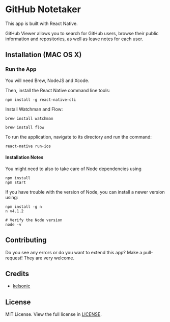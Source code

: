 # GitHub Notetaker

This app is built with React Native.

GitHub Viewer allows you to search for GitHub users, browse their public information and repositories, as well as leave notes for each user.


## Installation (MAC OS X)

### Run the App

You will need Brew, NodeJS and Xcode.

Then, install the React Native command line tools:

```
npm install -g react-native-cli
```

Install Watchman and Flow:
```
brew install watchman

brew install flow
```

To run the application, navigate to its directory and run the command:

```
react-native run-ios
```

#### Installation Notes

You might need to also to take care of Node dependencies using

```
npm install
npm start
```

If you have trouble with the version of Node, you can install a newer version using:

```
npm install -g n
n v4.1.2

# Verify the Node version
node -v
```

## Contributing

Do you see any errors or do you want to extend this app? Make a pull-request! They are very welcome.

## Credits

* [kelsonic](https://github.com/kelsonic)

## License

MIT License. View the full license in [LICENSE](LICENSE).